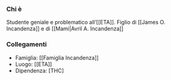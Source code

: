 ### Chi è

Studente geniale e problematico all’[[ETA]]. Figlio di [[James O. Incandenza]] e di [[Mami|Avril A. Incandenza]]

### Collegamenti

- Famiglia: [[Famiglia Incandenza]]
- Luogo: [[ETA]]
- Dipendenza: [THC]
